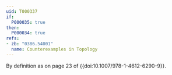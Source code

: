 ```yaml
---
uid: T000337
if:
  P000035: true
then:
  P000034: true
refs:
- zb: "0386.54001"
  name: Counterexamples in Topology
---
```


By definition as on page 23 of {{doi:10.1007/978-1-4612-6290-9}}.
